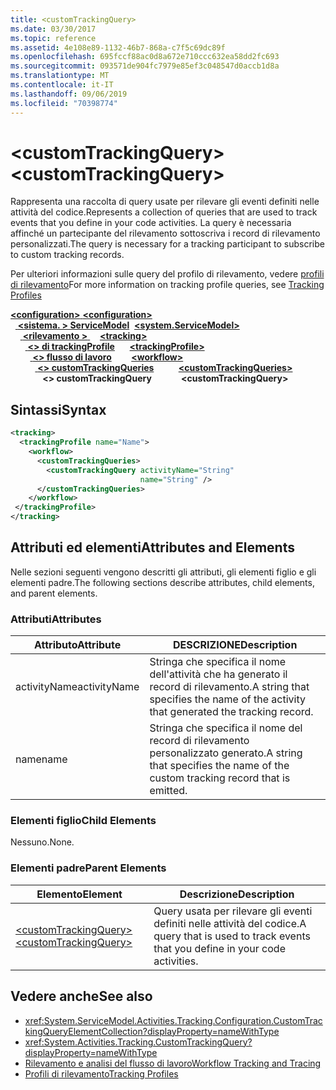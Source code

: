 ```yaml
---
title: <customTrackingQuery>
ms.date: 03/30/2017
ms.topic: reference
ms.assetid: 4e108e89-1132-46b7-868a-c7f5c69dc89f
ms.openlocfilehash: 695fccf88ac0d8a672e710ccc632ea58dd2fc693
ms.sourcegitcommit: 093571de904fc7979e85ef3c048547d0accb1d8a
ms.translationtype: MT
ms.contentlocale: it-IT
ms.lasthandoff: 09/06/2019
ms.locfileid: "70398774"
---
```

# <a name="customtrackingquery"></a><span data-ttu-id="f1ca4-101">\<customTrackingQuery></span><span class="sxs-lookup"><span data-stu-id="f1ca4-101">\<customTrackingQuery></span></span>
<span data-ttu-id="f1ca4-102">Rappresenta una raccolta di query usate per rilevare gli eventi definiti nelle attività del codice.</span><span class="sxs-lookup"><span data-stu-id="f1ca4-102">Represents a collection of queries that are used to track events that you define in your code activities.</span></span> <span data-ttu-id="f1ca4-103">La query è necessaria affinché un partecipante del rilevamento sottoscriva i record di rilevamento personalizzati.</span><span class="sxs-lookup"><span data-stu-id="f1ca4-103">The query is necessary for a tracking participant to subscribe to custom tracking records.</span></span>  
  
 <span data-ttu-id="f1ca4-104">Per ulteriori informazioni sulle query del profilo di rilevamento, vedere [profili di rilevamento](../../../windows-workflow-foundation/tracking-profiles.md)</span><span class="sxs-lookup"><span data-stu-id="f1ca4-104">For more information on tracking profile queries, see [Tracking Profiles](../../../windows-workflow-foundation/tracking-profiles.md)</span></span>  
  
<span data-ttu-id="f1ca4-105">[ **\<configuration>** ](../configuration-element.md)</span><span class="sxs-lookup"><span data-stu-id="f1ca4-105">[**\<configuration>**](../configuration-element.md)</span></span>\
<span data-ttu-id="f1ca4-106">&nbsp;&nbsp;[ **\<sistema. > ServiceModel**](system-servicemodel-of-workflow.md)</span><span class="sxs-lookup"><span data-stu-id="f1ca4-106">&nbsp;&nbsp;[**\<system.ServiceModel>**](system-servicemodel-of-workflow.md)</span></span>\
<span data-ttu-id="f1ca4-107">&nbsp;&nbsp;&nbsp;&nbsp;[ **\<rilevamento >** ](tracking.md)</span><span class="sxs-lookup"><span data-stu-id="f1ca4-107">&nbsp;&nbsp;&nbsp;&nbsp;[**\<tracking>**](tracking.md)</span></span>\
<span data-ttu-id="f1ca4-108">&nbsp;&nbsp;&nbsp;&nbsp;&nbsp;&nbsp;[ **\<> di trackingProfile**](trackingprofile.md)</span><span class="sxs-lookup"><span data-stu-id="f1ca4-108">&nbsp;&nbsp;&nbsp;&nbsp;&nbsp;&nbsp;[**\<trackingProfile>**](trackingprofile.md)</span></span>\
<span data-ttu-id="f1ca4-109">&nbsp;&nbsp;&nbsp;&nbsp;&nbsp;&nbsp;&nbsp;&nbsp;[ **\<> flusso di lavoro**](workflow.md)</span><span class="sxs-lookup"><span data-stu-id="f1ca4-109">&nbsp;&nbsp;&nbsp;&nbsp;&nbsp;&nbsp;&nbsp;&nbsp;[**\<workflow>**](workflow.md)</span></span>\
<span data-ttu-id="f1ca4-110">&nbsp;&nbsp;&nbsp;&nbsp;&nbsp;&nbsp;&nbsp;&nbsp;&nbsp;&nbsp;[ **\<> customTrackingQueries**](customtrackingqueries.md)</span><span class="sxs-lookup"><span data-stu-id="f1ca4-110">&nbsp;&nbsp;&nbsp;&nbsp;&nbsp;&nbsp;&nbsp;&nbsp;&nbsp;&nbsp;[**\<customTrackingQueries>**](customtrackingqueries.md)</span></span>\
<span data-ttu-id="f1ca4-111">&nbsp;&nbsp;&nbsp;&nbsp;&nbsp;&nbsp;&nbsp;&nbsp;&nbsp;&nbsp;&nbsp;&nbsp; **\<> customTrackingQuery**</span><span class="sxs-lookup"><span data-stu-id="f1ca4-111">&nbsp;&nbsp;&nbsp;&nbsp;&nbsp;&nbsp;&nbsp;&nbsp;&nbsp;&nbsp;&nbsp;&nbsp;**\<customTrackingQuery>**</span></span>  
  
## <a name="syntax"></a><span data-ttu-id="f1ca4-112">Sintassi</span><span class="sxs-lookup"><span data-stu-id="f1ca4-112">Syntax</span></span>  
  
```xml  
<tracking>
  <trackingProfile name="Name">
    <workflow>
      <customTrackingQueries>
        <customTrackingQuery activityName="String" 
                             name="String" />
      </customTrackingQueries>
    </workflow>
 </trackingProfile>
</tracking>  
```  
  
## <a name="attributes-and-elements"></a><span data-ttu-id="f1ca4-113">Attributi ed elementi</span><span class="sxs-lookup"><span data-stu-id="f1ca4-113">Attributes and Elements</span></span>  
 <span data-ttu-id="f1ca4-114">Nelle sezioni seguenti vengono descritti gli attributi, gli elementi figlio e gli elementi padre.</span><span class="sxs-lookup"><span data-stu-id="f1ca4-114">The following sections describe attributes, child elements, and parent elements.</span></span>  
  
### <a name="attributes"></a><span data-ttu-id="f1ca4-115">Attributi</span><span class="sxs-lookup"><span data-stu-id="f1ca4-115">Attributes</span></span>  
  
|<span data-ttu-id="f1ca4-116">Attributo</span><span class="sxs-lookup"><span data-stu-id="f1ca4-116">Attribute</span></span>|<span data-ttu-id="f1ca4-117">DESCRIZIONE</span><span class="sxs-lookup"><span data-stu-id="f1ca4-117">Description</span></span>|  
|---------------|-----------------|  
|<span data-ttu-id="f1ca4-118">activityName</span><span class="sxs-lookup"><span data-stu-id="f1ca4-118">activityName</span></span>|<span data-ttu-id="f1ca4-119">Stringa che specifica il nome dell'attività che ha generato il record di rilevamento.</span><span class="sxs-lookup"><span data-stu-id="f1ca4-119">A string that specifies the name of the activity that generated the tracking record.</span></span>|  
|<span data-ttu-id="f1ca4-120">name</span><span class="sxs-lookup"><span data-stu-id="f1ca4-120">name</span></span>|<span data-ttu-id="f1ca4-121">Stringa che specifica il nome del record di rilevamento personalizzato generato.</span><span class="sxs-lookup"><span data-stu-id="f1ca4-121">A string that specifies the name of the custom tracking record that is emitted.</span></span>|  
  
### <a name="child-elements"></a><span data-ttu-id="f1ca4-122">Elementi figlio</span><span class="sxs-lookup"><span data-stu-id="f1ca4-122">Child Elements</span></span>  
 <span data-ttu-id="f1ca4-123">Nessuno.</span><span class="sxs-lookup"><span data-stu-id="f1ca4-123">None.</span></span>  
  
### <a name="parent-elements"></a><span data-ttu-id="f1ca4-124">Elementi padre</span><span class="sxs-lookup"><span data-stu-id="f1ca4-124">Parent Elements</span></span>  
  
|<span data-ttu-id="f1ca4-125">Elemento</span><span class="sxs-lookup"><span data-stu-id="f1ca4-125">Element</span></span>|<span data-ttu-id="f1ca4-126">Descrizione</span><span class="sxs-lookup"><span data-stu-id="f1ca4-126">Description</span></span>|  
|-------------|-----------------|  
|[<span data-ttu-id="f1ca4-127">\<customTrackingQuery></span><span class="sxs-lookup"><span data-stu-id="f1ca4-127">\<customTrackingQuery></span></span>](customtrackingquery.md)|<span data-ttu-id="f1ca4-128">Query usata per rilevare gli eventi definiti nelle attività del codice.</span><span class="sxs-lookup"><span data-stu-id="f1ca4-128">A query that is used to track events that you define in your code activities.</span></span>|  
  
## <a name="see-also"></a><span data-ttu-id="f1ca4-129">Vedere anche</span><span class="sxs-lookup"><span data-stu-id="f1ca4-129">See also</span></span>

- <xref:System.ServiceModel.Activities.Tracking.Configuration.CustomTrackingQueryElementCollection?displayProperty=nameWithType>
- <xref:System.Activities.Tracking.CustomTrackingQuery?displayProperty=nameWithType>
- [<span data-ttu-id="f1ca4-130">Rilevamento e analisi del flusso di lavoro</span><span class="sxs-lookup"><span data-stu-id="f1ca4-130">Workflow Tracking and Tracing</span></span>](../../../windows-workflow-foundation/workflow-tracking-and-tracing.md)
- [<span data-ttu-id="f1ca4-131">Profili di rilevamento</span><span class="sxs-lookup"><span data-stu-id="f1ca4-131">Tracking Profiles</span></span>](../../../windows-workflow-foundation/tracking-profiles.md)
